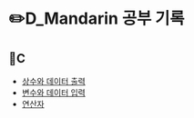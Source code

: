 # ✏️D_Mandarin 공부 기록




## 📒C
- [상수와 데이터 출력](https://github.com/Dry-Mandarin/Cstuty/tree/main/studyC/예제2-1)
- [변수와 데이터 입력](https://github.com/Dry-Mandarin/Cstuty/tree/main/Ex3)
- [연산자](https://github.com/Dry-Mandarin/Cstuty/tree/main/4%20%EC%97%B0%EC%82%B0%EC%9E%90)
